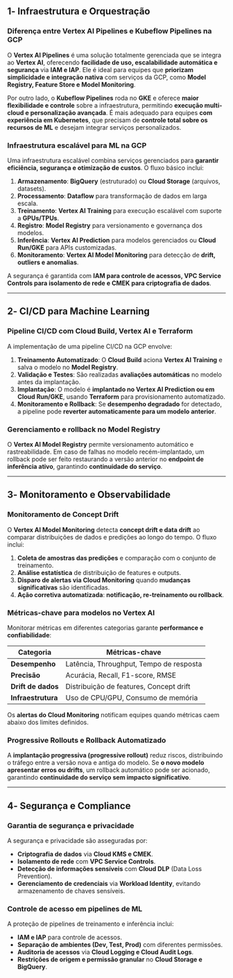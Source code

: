 ## 1️- Infraestrutura e Orquestração

### **Diferença entre Vertex AI Pipelines e Kubeflow Pipelines na GCP**
O **Vertex AI Pipelines** é uma solução totalmente gerenciada que se integra ao **Vertex AI**, oferecendo **facilidade de uso, escalabilidade automática e segurança** via **IAM e IAP**. Ele é ideal para equipes que **priorizam simplicidade e integração nativa** com serviços da GCP, como **Model Registry, Feature Store e Model Monitoring**.

Por outro lado, o **Kubeflow Pipelines** roda no **GKE** e oferece **maior flexibilidade e controle** sobre a infraestrutura, permitindo **execução multi-cloud e personalização avançada**. É mais adequado para equipes **com experiência em Kubernetes**, que precisam de **controle total sobre os recursos de ML** e desejam integrar serviços personalizados.

### **Infraestrutura escalável para ML na GCP**
Uma infraestrutura escalável combina serviços gerenciados para **garantir eficiência, segurança e otimização de custos**. O fluxo básico inclui:
1. **Armazenamento**: **BigQuery** (estruturado) ou **Cloud Storage** (arquivos, datasets).
2. **Processamento**: **Dataflow** para transformação de dados em larga escala.
3. **Treinamento**: **Vertex AI Training** para execução escalável com suporte a **GPUs/TPUs**.
4. **Registro**: **Model Registry** para versionamento e governança dos modelos.
5. **Inferência**: **Vertex AI Prediction** para modelos gerenciados ou **Cloud Run/GKE** para APIs customizadas.
6. **Monitoramento**: **Vertex AI Model Monitoring** para detecção de **drift, outliers e anomalias**.

A segurança é garantida com **IAM para controle de acessos, VPC Service Controls para isolamento de rede e CMEK para criptografia de dados**.

---

## 2️- CI/CD para Machine Learning

### **Pipeline CI/CD com Cloud Build, Vertex AI e Terraform**
A implementação de uma pipeline CI/CD na GCP envolve:
1. **Treinamento Automatizado**: O **Cloud Build** aciona **Vertex AI Training** e salva o modelo no **Model Registry**.
2. **Validação e Testes**: São realizadas **avaliações automáticas** no modelo antes da implantação.
3. **Implantação**: O modelo é **implantado no Vertex AI Prediction ou em Cloud Run/GKE**, usando **Terraform** para provisionamento automatizado.
4. **Monitoramento e Rollback**: Se **desempenho degradado** for detectado, a pipeline pode **reverter automaticamente para um modelo anterior**.

### **Gerenciamento e rollback no Model Registry**
O **Vertex AI Model Registry** permite versionamento automático e rastreabilidade. Em caso de falhas no modelo recém-implantado, um rollback pode ser feito restaurando a versão anterior no **endpoint de inferência ativo**, garantindo **continuidade do serviço**.

---

## 3️- Monitoramento e Observabilidade

### **Monitoramento de Concept Drift**
O **Vertex AI Model Monitoring** detecta **concept drift e data drift** ao comparar distribuições de dados e predições ao longo do tempo. O fluxo inclui:
1. **Coleta de amostras das predições** e comparação com o conjunto de treinamento.
2. **Análise estatística** de distribuição de features e outputs.
3. **Disparo de alertas via Cloud Monitoring** quando **mudanças significativas** são identificadas.
4. **Ação corretiva automatizada**: **notificação, re-treinamento ou rollback**.

### **Métricas-chave para modelos no Vertex AI**
Monitorar métricas em diferentes categorias garante **performance e confiabilidade**:

| **Categoria**      | **Métricas-chave** |
|-------------------|------------------|
| **Desempenho**   | Latência, Throughput, Tempo de resposta |
| **Precisão**     | Acurácia, Recall, F1-score, RMSE |
| **Drift de dados** | Distribuição de features, Concept drift |
| **Infraestrutura** | Uso de CPU/GPU, Consumo de memória |

Os **alertas do Cloud Monitoring** notificam equipes quando métricas caem abaixo dos limites definidos.

### **Progressive Rollouts e Rollback Automatizado**
A **implantação progressiva (progressive rollout)** reduz riscos, distribuindo o tráfego entre a versão nova e antiga do modelo. Se **o novo modelo apresentar erros ou drifts**, um rollback automático pode ser acionado, garantindo **continuidade do serviço sem impacto significativo**.

---

## 4️- Segurança e Compliance

### **Garantia de segurança e privacidade**
A segurança e privacidade são asseguradas por:
- **Criptografia de dados** via **Cloud KMS e CMEK**.
- **Isolamento de rede** com **VPC Service Controls**.
- **Detecção de informações sensíveis** com **Cloud DLP** (Data Loss Prevention).
- **Gerenciamento de credenciais** via **Workload Identity**, evitando armazenamento de chaves sensíveis.

### **Controle de acesso em pipelines de ML**
A proteção de pipelines de treinamento e inferência inclui:
- **IAM e IAP** para controle de acessos.
- **Separação de ambientes (Dev, Test, Prod)** com diferentes permissões.
- **Auditoria de acessos** via **Cloud Logging e Cloud Audit Logs**.
- **Restrições de origem e permissão granular** no **Cloud Storage e BigQuery**.